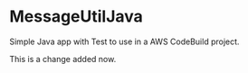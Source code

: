 # MessageUtilJava

Simple Java app with Test to use in a AWS CodeBuild project.

This is a change added now.
